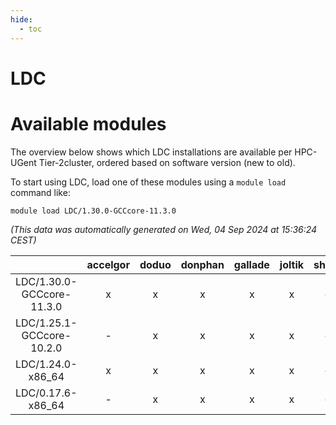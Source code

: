 ```yaml
---
hide:
  - toc
---
```


LDC
===

# Available modules


The overview below shows which LDC installations are available per HPC-UGent Tier-2cluster, ordered based on software version (new to old).

To start using LDC, load one of these modules using a `module load` command like:

```shell
module load LDC/1.30.0-GCCcore-11.3.0
```

*(This data was automatically generated on Wed, 04 Sep 2024 at 15:36:24 CEST)*  

| |accelgor|doduo|donphan|gallade|joltik|shinx|skitty|
| :---: | :---: | :---: | :---: | :---: | :---: | :---: | :---: |
|LDC/1.30.0-GCCcore-11.3.0|x|x|x|x|x|-|x|
|LDC/1.25.1-GCCcore-10.2.0|-|x|x|x|x|-|x|
|LDC/1.24.0-x86_64|x|x|x|x|x|-|x|
|LDC/0.17.6-x86_64|-|x|x|x|x|-|x|
